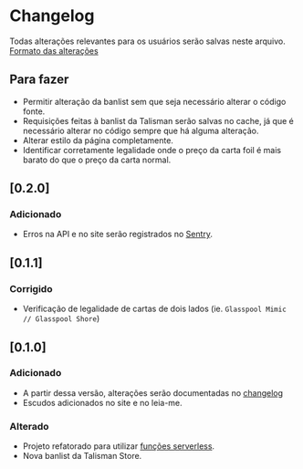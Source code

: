 # Changelog

Todas alterações relevantes para os usuários serão salvas neste arquivo.
[Formato das alterações](https://keepachangelog.com/en/1.0.0/)

## Para fazer

- Permitir alteração da banlist sem que seja necessário alterar o código fonte.
- Requisições feitas à banlist da Talisman serão salvas no cache, já que é necessário alterar no código sempre que há alguma alteração.
- Alterar estilo da página completamente.
- Identificar corretamente legalidade onde o preço da carta foil é mais barato do que o preço da carta normal.

## [0.2.0]

### Adicionado

- Erros na API e no site serão registrados no [Sentry](https://sentry.io).

## [0.1.1]

### Corrigido

- Verificação de legalidade de cartas de dois lados (ie. `Glasspool Mimic // Glasspool Shore`)

## [0.1.0]

### Adicionado

- A partir dessa versão, alterações serão documentadas no [changelog](https://github.com/forsureitsme/groselha-legality/blob/main/CHANGELOG.md)
- Escudos adicionados no site e no leia-me.

### Alterado

- Projeto refatorado para utilizar [funções serverless](https://vercel.com/docs/concepts/functions/serverless-functions#).
- Nova banlist da Talisman Store.
